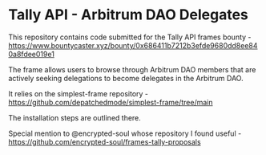 # Tally API - Arbitrum DAO Delegates

This repository contains code submitted for the Tally API frames bounty - https://www.bountycaster.xyz/bounty/0x686411b7212b3efde9680dd8ee840a8fdee019e1

The frame allows users to browse through Arbitrum DAO members that are actively seeking delegations to become delegates in the Arbitrum DAO.

It relies on the simplest-frame repository - https://github.com/depatchedmode/simplest-frame/tree/main

The installation steps are outlined there.

Special mention to @encrypted-soul whose repository I found useful - https://github.com/encrypted-soul/frames-tally-proposals
